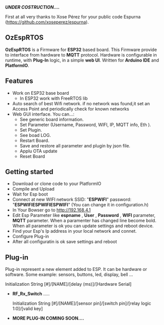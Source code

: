 ***UNDER COSTRUCTION....***


First at all very thanks to Xose Pérez for your public code Espurna (https://github.com/xoseperez/espurna).

## OzEspRTOS 

**OzEspRTOS** is a Firmware for **ESP32** based board. This Firmware provide to interface from hardware to **MQTT** protocol. Hardware is configurable in runtime, with **Plug-In** logic, in a simple **web UI**. Written for **Arduino IDE** and **PlatformIO**.

## Features

* Work on ESP32 base board
    * In ESP32 work with FreeRTOS lib
* Auto search of best Wifi network. if no network was found,it set an Access Point and periodically check for known networks
* Web GUI interface. You can...:
    * See generic board information.
    * Set Parameter (Username, Password, WIFI, IP, MQTT info, Eth ).
    * Set Plugin.
    * See boad LOG.
    * Restart Board.
    * Save and restore all parameter and plugin by json file.
    * Applu OTA update
    * Reset Board 

## Getting started
* Download or clone code to your PlatformIO
 * Compile and Upload 
 * Wait for Esp boot
 * Connect at new WIFI network SSID: "**ESPWIFI**" password: "**ESPWIFIESPWIFIESPWIFI**"  (You can change it in configuration.h)
 * In Your Bowser go to http://192.168.4.1
 * Edit Esp Parameter like **espname** , **User** , **Password** , **WIFI** parameter, **MQTT** parameter. When a paramenter has changed line become bold. When all parameter is ok you can update settings and reboot device.
 * Find your Esp's Ip address in your local network and connet.
 * Configure Plug-in
 * After all configuratin is ok save settings and reboot

         
## Plug-in
Plug-in represent a new element added to ESP. It can be hardware or software. Some example:  sensors, buttons, led, display, bell ...


   
   Initialization String [#]/[NAME]/[delay (ms)]/[Hardware Serial]
   
* **RF_Rx_Switch** ..... 
   
   Initialization String [#]/[NAME]/[sensor pin]/[switch pin]/[relay logic 1:0]/[valid key]
  
* **MORE PLUG-IN COMING SOON....**
